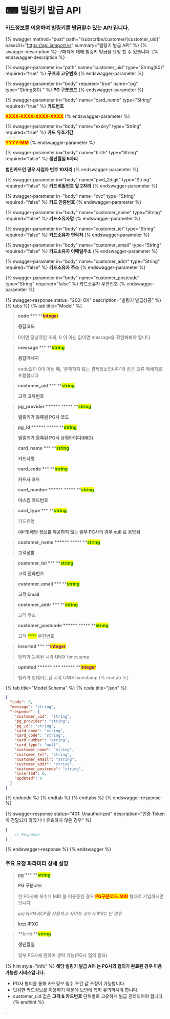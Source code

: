 # ⌨ 빌링키 발급 API

### 카드정보를 이용하여 빌링키를 발급할수 있는 API 입니다.

{% swagger method="post" path="/subscribe/customer/{customer_uid}" baseUrl="https://api.iamport.kr" summary="빌링키 발급 API" %}
{% swagger-description %}
구매자에 대해 빌링키 발급을 요청 할 수 있습니다.
{% endswagger-description %}

{% swagger-parameter in="path" name="customer_uid" type="String(80)" required="true" %}
**구매자 고유번호**
{% endswagger-parameter %}

{% swagger-parameter in="body" required="true" name="pg" type="String(80) " %}
**PG 구분코드**
{% endswagger-parameter %}

{% swagger-parameter in="body" name="card_numb" type="String" required="true" %}
**카드번호**

<mark style="color:red;">**XXXX-XXXX-XXXX-XXXX**</mark>
{% endswagger-parameter %}

{% swagger-parameter in="body" name="expiry" type="String" required="true" %}
**카드 유효기간**

<mark style="color:red;">**YYYY-MM**</mark>
{% endswagger-parameter %}

{% swagger-parameter in="body" name="birth" type="String" required="false" %}
**생년월일 6자리**

**법인카드인 경우 사업자 번호 10자리**
{% endswagger-parameter %}

{% swagger-parameter in="body" name="pwd_2digit" type="String" required="false" %}
**카드비밀번호 앞 2자리**
{% endswagger-parameter %}

{% swagger-parameter in="body" name="cvc" type="String" required="false" %}
**카드 인증번호**
{% endswagger-parameter %}

{% swagger-parameter in="body" name="customer_name" type="String" required="false" %}
**카드소유자명**
{% endswagger-parameter %}

{% swagger-parameter in="body" name="customer_tel" type="String" required="false" %}
**카드소유자 연락처**
{% endswagger-parameter %}

{% swagger-parameter in="body" name="customer_email" type="String" required="false" %}
**카드소유자 이메일주소**
{% endswagger-parameter %}

{% swagger-parameter in="body" name="customer_addr" type="String" required="false" %}
**카드소유자 주소**
{% endswagger-parameter %}

{% swagger-parameter in="body" name="customer_postcode" type="String" required="false" %}
카드소유자 우편번호
{% endswagger-parameter %}

{% swagger-response status="200: OK" description="빌링키 발급성공" %}
{% tabs %}
{% tab title="Model" %}
> **code \***\*\* \*\*<mark style="color:purple;">**integer**</mark>
>
> **응답코드**
>
> 0이면 정상적인 조회, 0 이 아닌 값이면 message를 확인해봐야 합니다

> **message \***\*\* \*\*<mark style="color:green;">**string**</mark>
>
> **응답메세지**
>
> code값이 0이 아닐 때, '존재하지 않는 결제정보입니다'와 같은 오류 메세지를 포함합니다

> **customer\_uid \***\*\* \*\*<mark style="color:green;">**string**</mark>
>
> **고객 고유번호**

> **pg\_provider **<mark style="color:green;">**\*\*\*\***</mark>** \***\*\* \*\*<mark style="color:green;">**string**</mark>
>
> **빌링키가 등록된 PG사 코드**

> **pg\_id **<mark style="color:green;">**\*\*\*\***</mark>** \***\*\* \*\*<mark style="color:green;">**string**</mark>
>
> **빌링키가 등록된 PG사 상점아이디(MID)**

> **card\_name \***\*\* \*\*<mark style="color:green;">**string**</mark>
>
> **카드사명**

> **card\_code \***\*\* \*\*<mark style="color:green;">**string**</mark>
>
> **카드사 코드**

> **card\_number **<mark style="color:green;">**\*\*\*\***</mark>** \***\*\* \*\*<mark style="color:green;">**string**</mark>
>
> **마스킹 카드번호**

> **card\_type \***\*\* \*\*<mark style="color:green;">**string**</mark>
>
> 카드유형
>
> **(주의)해당 정보를 제공하지 않는 일부 PG사의 경우 null 로 응답됨**

> **customer\_name **<mark style="color:green;">**\*\*\*\***</mark>** \***\*\* \*\*<mark style="color:green;">**string**</mark>
>
> **고객성함**

> **customer\_tel \***\*\* \*\*<mark style="color:green;">**string**</mark>
>
> **고객 전화번호**

> **customer\_email \***\*\* \*\*<mark style="color:green;">**string**</mark>
>
> **고객 Email**

> **customer\_addr \***\*\* \*\*<mark style="color:green;">**string**</mark>
>
> 고객 주소

> **customer\_postcode **<mark style="color:green;">**\*\*\*\***</mark>** \***\*\* \*\*<mark style="color:green;">**string**</mark>
>
> 고객 <mark style="color:green;">\*\*\*\*</mark> 우편번호

> **inserted \***\*\* \*\*<mark style="color:purple;">**integer**</mark>
>
> 빌키가 등록된 시각 UNIX timestamp

> **updated **<mark style="color:green;">**\*\*\*\***</mark>** \***\*\* <mark style="color:green;">**\*\*\*\***</mark> \*\*<mark style="color:purple;">**integer**</mark>
>
> 빌키가 업데이트된 시각 UNIX timestamp
{% endtab %}

{% tab title="Model Schema" %}
{% code title="json" %}
```json
{
  "code": 0,
  "message": "string",
  "response": {
    "customer_uid": "string",
    "pg_provider": "string",
    "pg_id": "string",
    "card_name": "string",
    "card_code": "string",
    "card_number": "string",
    "card_type": "null",
    "customer_name": "string",
    "customer_tel": "string",
    "customer_email": "string",
    "customer_addr": "string",
    "customer_postcode": "string",
    "inserted": 0,
    "updated": 0
  }
}
```
{% endcode %}
{% endtab %}
{% endtabs %}
{% endswagger-response %}

{% swagger-response status="401: Unauthorized" description="인증 Token이 전달되지 않았거나 유효하지 않은 경우" %}
```javascript
{
    // Response
}
```
{% endswagger-response %}
{% endswagger %}

### **주요 요청 파라미터 상세 설명**

> **pg \***\*\* \*\*<mark style="color:green;">**string**</mark>
>
> **PG 구분코드**
>
> 한 PG사에 복수개 MID 를 이용중인 경우 <mark style="color:red;">**PG구분코드.MID**</mark> 형태로 기입하시면 됩니다.
>
> _ex) NHN KCP를 사용하고 사이트 코드가 IPXC 인 경우_
>
> **kcp.IPXC**

> \*\*birth \*\*<mark style="color:green;">**string**</mark>
>
> **생년월일**
>
> 일부 PG사에 한하여 생략 가능(PG사 협의 필요)

{% hint style="info" %}
**해당 빌링키 발급 API 는 PG사와 협의가 완료된 경우 이용 가능한 서비스입니다.**

* PG사 협의를 통해 카드정보 필수 조건 값 조정이 가능합니다.
* 민감한 카드정보를 이용하기 때문에 보안에 특히 유의하셔야 합니다.
* customer\_uid 값은 **고객 & 카드번호** 단위별로 고유하게 발급 관리되어야 합니다
{% endhint %}

.
